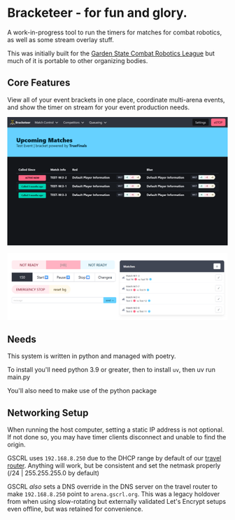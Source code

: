# Bracketeer - for fun and glory.

A work-in-progress tool to run the timers for matches for combat robotics, as well as some stream overlay stuff.

This was initially built for the [Garden State Combat Robotics League](https://www.gscrl.org) but much of it is portable to other organizing bodies.

## Core Features

View all of your event brackets in one place, coordinate multi-arena events, and show the timer on stream for your event production needs.

![A screenshot of the upcoming matches screen showing multiple matches and some active.](./_repo/upcoming.png)

![A screenshow showing the control pane for match timer use, as well as the individual robot loading dialogue to apply names to ensure competitors are in the right place.](./_repo/match_control.png)

## Needs

This system is written in python and managed with poetry.

To install you'll need python 3.9 or greater, then to install `uv`, then uv run main.py

You'll also need to make use of the python package 


## Networking Setup

When running the host computer, setting a static IP address is not optional.  If not done so, you may have timer clients disconnect and unable to find the origin.

GSCRL uses `192.168.8.250` due to the DHCP range by default of our [travel router](https://www.amazon.com/GL-iNet-GL-SFT1200-Secure-Travel-Router/dp/B09N72FMH5).  Anything will work, but be consistent and set the netmask properly (/24 | 255.255.255.0 by default)

GSCRL *also* sets a DNS override in the DNS server on the travel router to make `192.168.8.250` point to `arena.gscrl.org`.  This was a legacy holdover from when using slow-rotating but externally validated Let's Encrypt setups even offline, but was retained for convenience.
